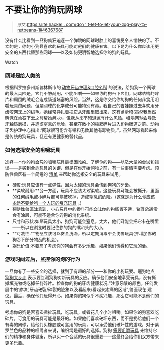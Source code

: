 # 不要让你的狗玩网球

> 原文:[https://life hacker . com/don ' t-let-to-let-your-dog-play-to-netbeans-1846367687](https://lifehacker.com/dont-let-your-dog-play-with-tennis-balls-1846367687)

没有什么比看到一只狗疯狂追逐一个弹跳的网球时脸上的喜悦更令人愉快的了。不幸的是，你的小狗最喜欢的玩具可能对他们的健康有害。以下是为什么你应该用更安全的东西代替那些网球——以及如何更明智地选择你的狗的玩具。

Watch

### 网球是给人类的

根据科罗拉多州斯普林斯市的 [动物牙齿护理&口腔外科](https://www.wellpets.com/blog/96-are-tennis-balls-safe-for-dogs#:~:text=Choking%20Hazard&text=The%20tennis%20ball%20can%20split,dog%20will%20ingest%20those%20pieces) 的说法，给狗狗一个网球的最大风险是，它们不够耐用，不能咀嚼——如果你的狗吞下它们，网球结构的碎片和周围的绒毛会造成肠道堵塞的风险。当然，这是你交给你的狗的任何非食用咀嚼玩具的问题，但是网球的化学成分可能特别有毒。我自己的吉娃娃过去喜欢用牙齿咬网球上的绒毛。她经常挣扎着把它从牙龈里取出来，这有点滑稽(虽然我当然确保在她吞下去之前帮她解决)，但我从来不知道这有什么风险。咀嚼网球会导致牙釉质磨损，并造成窒息的危险，甚至在微小的橡胶碎片进入动物肠道之前。动物牙齿护理中心指出:“网球很可能含有铅和无数其他有毒物质。”。虽然网球看起来像是传统的狗玩具，但还有更健康的替代品。

### 如何选择安全的咀嚼玩具

选择一个你的狗会玩的咀嚼玩具是很困难的。了解你的狗——以及大量的尝试和错误——是买到合适玩具的关键，但是在你开始购物之前，有一些事情需要考虑。预防性兽医有一个简短的 [清单](https://www.preventivevet.com/dogs/choosing-safe-dog-chew-toys) 来帮助你选择安全的玩具来试用。

*   硬度:玩具应该有一点弹性，因为太硬的玩具会伤到狗狗的牙齿。
*   **柔软耐用:**另一方面，玩具不应该*太过*柔软。这些玩具可能会被撕开，里面的任何绒毛或小碎片都可能被吃掉，造成窒息的危险。(这就是为什么你应该 [永远不要给狗一个人玩的填充玩具](https://be.chewy.com/pet-parenting-pet-supplies-9-dog-toy-mistakes-pet-parents-make/) 。)
*   预防性兽医注意到，小心玩具中的香料可能会让你的狗肠胃不适，猪耳朵通常会有涂层，可能不适合你的狗的消化系统。
*   尺寸和形状:如果玩具太小，狗狗可能会窒息。太大，他们可能会把它卡在嘴里——所以在浏览时要记住你的狗的嘴和头的大小。
*   **可洗性:**物品应该可以安全洗涤，所以定期消毒不会伤害玩具(并增加你的狗吞下部分物品的机会)。
*   娱乐价值:不要忘了考虑你的狗会有多少乐趣，如果他们懒得和它玩的话。

### 游戏时间过后，监控你的狗的行为

一旦你有了一些安全的选择，就到了有趣的部分——和你的小狗玩耍。遛狗地点 [狗狗大步走](https://www.doggystrides.com/blog/choosing-the-right-dog-chew-toy#:~:text=Dogs%20often%20enjoy%20chewing%20on,choking%20hazard%20(i.e.%20buttons).) 表示要监测狗狗对新玩具的反应。确保他们安全地享受玩具，没有撕掉填充物或吃掉任何碎片。检查你的狗的牙齿健康状况,“注意牙龈的颜色，任何发展中的‘肿块’,牙齿破裂/碎裂的迹象以及看起来/看起来疼痛的区域”,兽医现在 建议。最后，确保他们玩得开心。如果你的狗似乎不感兴趣，那么它可能不是他们的玩具。

考虑你的狗是否喜欢撕扯玩具，吃玩具，或者花几个小时咀嚼。如果你的狗喜欢吃碎片，可食用的玩具可能是最好的。如果他们喜欢破坏东西，而不是扔给他们一个有毒的网球，给他们买橡胶或可食用的玩具，可以承受他们破坏性的游戏。对于紫罗兰色的品种的咀嚼者来说，编织绳是最好的选择。狗狗 [需要咀嚼玩具](https://www.humanesociety.org/resources/safe-dog-toys#:~:text=Toys%20are%20important%20to%20your,from%20developing%20certain%20problem%20behaviors.) 来维持它们的精神和身体健康，所以买一个合适的玩具很重要——这最终会给你们双方带来更多乐趣。